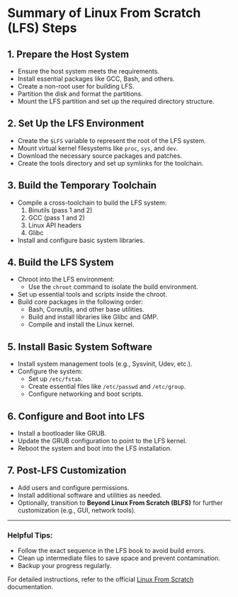 # Summary of Linux From Scratch (LFS) Steps

## 1. **Prepare the Host System**
   - Ensure the host system meets the requirements.
   - Install essential packages like GCC, Bash, and others.
   - Create a non-root user for building LFS.
   - Partition the disk and format the partitions.
   - Mount the LFS partition and set up the required directory structure.

## 2. **Set Up the LFS Environment**
   - Create the `$LFS` variable to represent the root of the LFS system.
   - Mount virtual kernel filesystems like `proc`, `sys`, and `dev`.
   - Download the necessary source packages and patches.
   - Create the tools directory and set up symlinks for the toolchain.

## 3. **Build the Temporary Toolchain**
   - Compile a cross-toolchain to build the LFS system:
     1. Binutils (pass 1 and 2)
     2. GCC (pass 1 and 2)
     3. Linux API headers
     4. Glibc
   - Install and configure basic system libraries.

## 4. **Build the LFS System**
   - Chroot into the LFS environment:
     - Use the `chroot` command to isolate the build environment.
   - Set up essential tools and scripts inside the chroot.
   - Build core packages in the following order:
     - Bash, Coreutils, and other base utilities.
     - Build and install libraries like Glibc and GMP.
     - Compile and install the Linux kernel.

## 5. **Install Basic System Software**
   - Install system management tools (e.g., Sysvinit, Udev, etc.).
   - Configure the system:
     - Set up `/etc/fstab`.
     - Create essential files like `/etc/passwd` and `/etc/group`.
     - Configure networking and boot scripts.

## 6. **Configure and Boot into LFS**
   - Install a bootloader like GRUB.
   - Update the GRUB configuration to point to the LFS kernel.
   - Reboot the system and boot into the LFS installation.

## 7. **Post-LFS Customization**
   - Add users and configure permissions.
   - Install additional software and utilities as needed.
   - Optionally, transition to **Beyond Linux From Scratch (BLFS)** for further customization (e.g., GUI, network tools).

---

### Helpful Tips:
- Follow the exact sequence in the LFS book to avoid build errors.
- Clean up intermediate files to save space and prevent contamination.
- Backup your progress regularly.

For detailed instructions, refer to the official [Linux From Scratch](https://www.linuxfromscratch.org/) documentation.
